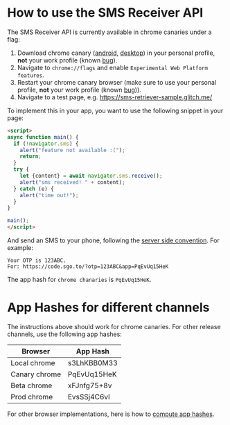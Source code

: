 # How to use the SMS Receiver API

The SMS Receiver API is currently available in chrome canaries under a flag:

1) Download chrome canary ([android](https://play.google.com/store/apps/details?id=com.chrome.canary), [desktop](https://www.google.com/chrome/canary/)) in your personal profile, **not** your work profile (known [bug](https://bugs.chromium.org/p/chromium/issues/detail?id=1000548)).
2) Navigate to `chrome://flags` and enable `Experimental Web Platform features`.
3) Restart your chrome canary browser (make sure to use your personal profile, **not** your work profile (known [bug](https://bugs.chromium.org/p/chromium/issues/detail?id=1000548))).
4) Navigate to a test page, e.g. https://sms-retriever-sample.glitch.me/

To implement this in your app, you want to use the following snippet in your page:

```html
<script>
async function main() {
  if (!navigator.sms) {
    alert("feature not available :(");
    return;
  }
  try {
    let {content} = await navigator.sms.receive();
    alert("sms received! " + content);
  } catch (e) {
    alert("time out!");
  }
}

main();
</script>
```

And send an SMS to your phone, following the [server side convention](https://github.com/samuelgoto/sms-receiver#formatting). For example:

```
Your OTP is 123ABC.
For: https://code.sgo.to/?otp=123ABC&app=PqEvUq15HeK
```

The app hash for `chrome chanaries` is `PqEvUq15HeK`.

# App Hashes for different channels

The instructions above should work for chrome canaries. For other release channels, use the following app hashes:

| Browser        | App Hash      |
| -------------  | ------------- |
| Local chrome   | s3LhKBB0M33   |
| Canary chrome  | PqEvUq15HeK   |
| Beta chrome    | xFJnfg75+8v   |
| Prod chrome    | EvsSSj4C6vl   |

For other browser implementations, here is how to [compute app hashes](https://developers.google.com/identity/sms-retriever/verify#computing_your_apps_hash_string).

